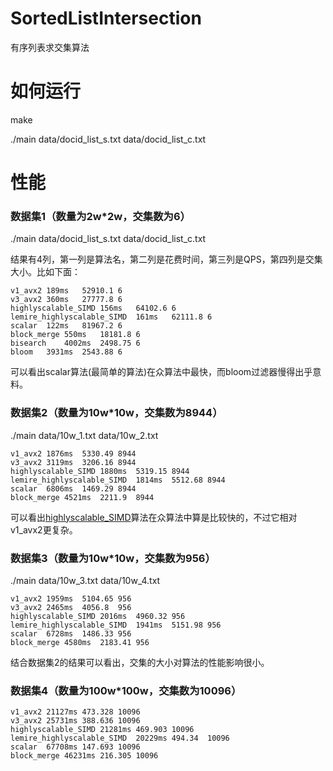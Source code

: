 # SortedListIntersection
有序列表求交集算法

# 如何运行
make

./main data/docid_list_s.txt data/docid_list_c.txt

# 性能
### 数据集1（数量为2w*2w，交集数为6）
./main data/docid_list_s.txt data/docid_list_c.txt

结果有4列，第一列是算法名，第二列是花费时间，第三列是QPS，第四列是交集大小。比如下面：
```
v1_avx2	189ms	52910.1	6
v3_avx2	360ms	27777.8	6
highlyscalable_SIMD	156ms	64102.6	6
lemire_highlyscalable_SIMD	161ms	62111.8	6
scalar	122ms	81967.2	6
block_merge	550ms	18181.8	6
bisearch	4002ms	2498.75	6
bloom	3931ms	2543.88	6
```
可以看出scalar算法(最简单的算法)在众算法中最快，而bloom过滤器慢得出乎意料。

### 数据集2（数量为10w*10w，交集数为8944）
./main data/10w_1.txt data/10w_2.txt 
```
v1_avx2	1876ms	5330.49	8944
v3_avx2	3119ms	3206.16	8944
highlyscalable_SIMD	1880ms	5319.15	8944
lemire_highlyscalable_SIMD	1814ms	5512.68	8944
scalar	6806ms	1469.29	8944
block_merge	4521ms	2211.9	8944
```
可以看出[highlyscalable_SIMD](http://highlyscalable.wordpress.com/2012/06/05/fast-intersection-sorted-lists-sse/)算法在众算法中算是比较快的，不过它相对v1_avx2更复杂。

### 数据集3（数量为10w*10w，交集数为956）
./main data/10w_3.txt data/10w_4.txt
```
v1_avx2	1959ms	5104.65	956
v3_avx2	2465ms	4056.8	956
highlyscalable_SIMD	2016ms	4960.32	956
lemire_highlyscalable_SIMD	1941ms	5151.98	956
scalar	6728ms	1486.33	956
block_merge	4580ms	2183.41	956
```
结合数据集2的结果可以看出，交集的大小对算法的性能影响很小。

### 数据集4（数量为100w*100w，交集数为10096）
```
v1_avx2	21127ms	473.328	10096
v3_avx2	25731ms	388.636	10096
highlyscalable_SIMD	21281ms	469.903	10096
lemire_highlyscalable_SIMD	20229ms	494.34	10096
scalar	67708ms	147.693	10096
block_merge	46231ms	216.305	10096
```
